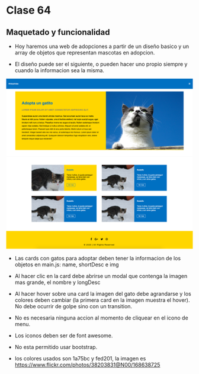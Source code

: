 # Clase 64

## Maquetado y funcionalidad

- Hoy haremos una web de adopciones a partir de un diseño basico y un array de objetos que representan mascotas en adopcion. 

- El diseño puede ser el siguiente, o pueden hacer uno propio siempre y cuando la informacion sea la misma. 

![secciones 1 y 2](asset1.png)
![secciones 3 y 4](asset2.png)

- Las cards con gatos para adoptar deben tener la informacion de los objetos en main.js: name, shortDesc e img

- Al hacer clic en la card debe abrirse un modal que contenga la imagen mas grande, el nombre y longDesc 

- Al hacer hover sobre una card la imagen del gato debe agrandarse y los colores deben cambiar (la primera card en la imagen muestra el hover). No debe ocurrir de golpe sino con un transition. 

- No es necesaria ninguna accion al momento de cliquear en el icono de menu. 

- Los iconos deben ser de font awesome. 

- No esta permitido usar bootstrap. 

- los colores usados son 1a75bc y fed201, la imagen es https://www.flickr.com/photos/38203831@N00/168638725

